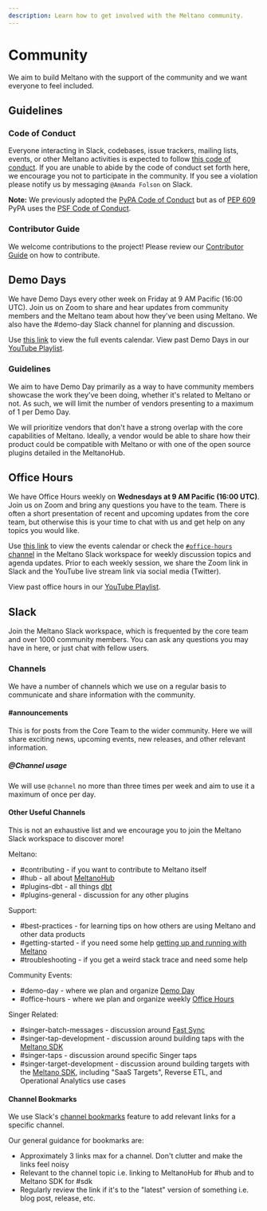 ```yaml
---
description: Learn how to get involved with the Meltano community.
---
```


# Community

We aim to build Meltano with the support of the community and we want everyone to feel included.

## Guidelines

### Code of Conduct

Everyone interacting in Slack, codebases, issue trackers, mailing lists, events, or other Meltano activities is expected to follow [this code of conduct][psfconduct]. If you are unable to abide by the code of conduct set forth here, we encourage you not to participate in the community. If you see a violation please notify us by messaging `@Amanda Folson` on Slack.

**Note:** We previously adopted the [PyPA Code of Conduct][conduct] but as of [PEP 609][pep609] PyPA uses the [PSF Code of Conduct][psfconduct].

### Contributor Guide

We welcome contributions to the project! Please review our [Contributor Guide](/docs/contributor-guide.html) on how to contribute.

## Demo Days

We have Demo Days every other week on Friday at 9 AM Pacific (16:00 UTC). Join us on Zoom to share and hear updates from community members and the Meltano team about how they've been using Meltano. We also have the #demo-day Slack channel for planning and discussion.

Use [this link][gcal] to view the full events calendar. View past Demo Days in our [YouTube Playlist][demodayplaylist].

### Guidelines

We aim to have Demo Day primarily as a way to have community members showcase the work they've been doing, whether it's related to Meltano or not.
As such, we will limit the number of vendors presenting to a maximum of 1 per Demo Day.

We will prioritize vendors that don't have a strong overlap with the core capabilities of Meltano.
Ideally, a vendor would be able to share how their product could be compatible with Meltano or with one of the open source plugins detailed in the MeltanoHub.

## Office Hours

We have Office Hours weekly on **Wednesdays at 9 AM Pacific (16:00 UTC)**. Join us on Zoom and bring any questions you have to the team. There is often a short presentation of recent and upcoming updates from the core team, but otherwise this is your time to chat with us and get help on any topics you would like.

Use [this link][gcal] to view the events calendar or check the [`#office-hours` channel](https://meltano.slack.com/archives/C01QS0RV78D) in the <SlackChannelLink>Meltano Slack workspace<OutboundLink /></SlackChannelLink> for weekly discussion topics and agenda updates. Prior to each weekly session, we share the Zoom link in Slack and the YouTube live stream link via social media (Twitter).

View past office hours in our [YouTube Playlist][officehoursplaylist].

## Slack

Join the <SlackChannelLink>Meltano Slack workspace<OutboundLink /></SlackChannelLink>, which is frequented by the core team and over 1000 community members. You can ask any questions you may have in here, or just chat with fellow users.

[conduct]: https://www.pypa.io/en/latest/code-of-conduct/
[pep609]: https://www.python.org/dev/peps/pep-0609/
[psfconduct]: https://www.python.org/psf/conduct/
[officehoursplaylist]: https://www.youtube.com/playlist?list=PLO0YrxtDbWAtuuubcEz7mnCHoGfIf8voT
[demodayplaylist]: https://www.youtube.com/playlist?list=PLO0YrxtDbWAuLRElrtwFI5PwlAEMUi0AD
[gcal]: https://calendar.google.com/calendar/embed?src=c_01cj48ha4h199ctjefi85t9dgc%40group.calendar.google.com

### Channels

We have a number of channels which we use on a regular basis to communicate and share information with the community.

#### #announcements

This is for posts from the Core Team to the wider community. Here we will share exciting news, upcoming events, new releases, and other relevant information.

##### @Channel usage

We will use `@channel` no more than three times per week and aim to use it a maximum of once per day.

#### Other Useful Channels

This is not an exhaustive list and we encourage you to join the <SlackChannelLink>Meltano Slack workspace<OutboundLink /></SlackChannelLink> to discover more!

Meltano:

* #contributing - if you want to contribute to Meltano itself
* #hub - all about [MeltanoHub](https://hub.meltano.com)
* #plugins-dbt - all things [dbt](https://meltano.com/docs/transforms.html)
* #plugins-general - discussion for any other plugins

Support:

* #best-practices - for learning tips on how others are using Meltano and other data products
* #getting-started - if you need some help [getting up and running with Meltano](https://meltano.com/docs/getting-started.html)
* #troubleshooting - if you get a weird stack trace and need some help

Community Events:

* #demo-day - where we plan and organize [Demo Day](https://meltano.com/docs/community.html#demo-days)
* #office-hours - where we plan and organize weekly [Office Hours](https://meltano.com/docs/community.html#office-hours)

Singer Related:

* #singer-batch-messages - discussion around [Fast Sync](https://gitlab.com/meltano/meltano/-/issues/2364)
* #singer-tap-development - discussion around building taps with the [Meltano SDK](https://sdk.meltano.com)
* #singer-taps - discussion around specific Singer taps
* #singer-target-development - discussion around building targets with the [Meltano SDK](https://sdk.meltano.com), including "SaaS Targets", Reverse ETL, and Operational Analytics use cases

#### Channel Bookmarks

We use Slack's [channel bookmarks](https://slack.com/blog/productivity/whats-new-in-slack-simplified-search-channel-bookmarks) feature to add relevant links for a specific channel.

Our general guidance for bookmarks are:

* Approximately 3 links max for a channel. Don't clutter and make the links feel noisy
* Relevant to the channel topic i.e. linking to MeltanoHub for #hub and to Meltano SDK for #sdk
* Regularly review the link if it's to the "latest" version of something i.e. blog post, release, etc.
